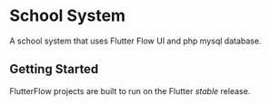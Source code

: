 # School System

A school system that uses Flutter Flow UI and php mysql database.

## Getting Started

FlutterFlow projects are built to run on the Flutter _stable_ release.

